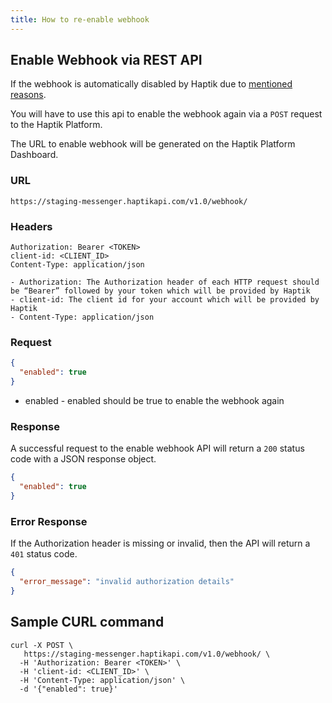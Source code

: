 ```yaml
---
title: How to re-enable webhook
---
```


## Enable Webhook via REST API

If the webhook is automatically disabled by Haptik due to [mentioned reasons](https://docs.haptik.ai/webhooks/protocols#error-handling-and-recovering).

You will have to use this api to enable the webhook again via a `POST` request to the Haptik Platform.

The URL to enable webhook will be generated on the Haptik Platform Dashboard.

### URL

`https://staging-messenger.haptikapi.com/v1.0/webhook/`

### Headers

```
Authorization: Bearer <TOKEN>
client-id: <CLIENT_ID>
Content-Type: application/json
```

	- Authorization: The Authorization header of each HTTP request should be “Bearer” followed by your token which will be provided by Haptik
	- client-id: The client id for your account which will be provided by Haptik
	- Content-Type: application/json

### Request

```json
{
  "enabled": true
}
```

- enabled - enabled should be true to enable the webhook again

### Response

A successful request to the enable webhook API will return a `200` status code with a JSON response object.

```json
{
  "enabled": true
}
```

### Error Response

If the Authorization header is missing or invalid, then the API will return a `401` status code.

```json
{
  "error_message": "invalid authorization details"
}
```

## Sample CURL command

```
curl -X POST \
   https://staging-messenger.haptikapi.com/v1.0/webhook/ \
  -H 'Authorization: Bearer <TOKEN>' \
  -H 'client-id: <CLIENT_ID>' \
  -H 'Content-Type: application/json' \
  -d '{"enabled": true}'
```